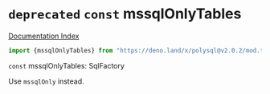 # `deprecated` `const` mssqlOnlyTables

[Documentation Index](../README.md)

```ts
import {mssqlOnlyTables} from "https://deno.land/x/polysql@v2.0.2/mod.ts"
```

`const` mssqlOnlyTables: SqlFactory

Use `mssqlOnly` instead.


